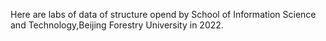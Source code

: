 Here are labs of data of structure opend by School of Information Science and Technology,Beijing Forestry University in 2022.
